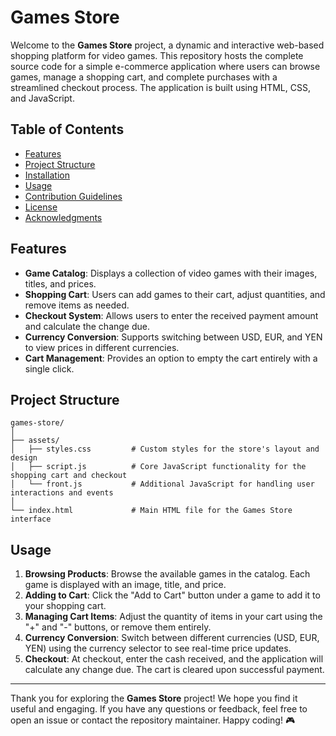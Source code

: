 # Games Store

Welcome to the **Games Store** project, a dynamic and interactive web-based shopping platform for video games. This repository hosts the complete source code for a simple e-commerce application where users can browse games, manage a shopping cart, and complete purchases with a streamlined checkout process. The application is built using HTML, CSS, and JavaScript.

## Table of Contents

- [Features](#features)
- [Project Structure](#project-structure)
- [Installation](#installation)
- [Usage](#usage)
- [Contribution Guidelines](#contribution-guidelines)
- [License](#license)
- [Acknowledgments](#acknowledgments)

## Features

- **Game Catalog**: Displays a collection of video games with their images, titles, and prices.
- **Shopping Cart**: Users can add games to their cart, adjust quantities, and remove items as needed.
- **Checkout System**: Allows users to enter the received payment amount and calculate the change due.
- **Currency Conversion**: Supports switching between USD, EUR, and YEN to view prices in different currencies.
- **Cart Management**: Provides an option to empty the cart entirely with a single click.

## Project Structure

```
games-store/
│
├── assets/
│   ├── styles.css         # Custom styles for the store's layout and design
│   ├── script.js          # Core JavaScript functionality for the shopping cart and checkout
│   └── front.js           # Additional JavaScript for handling user interactions and events
│
└── index.html             # Main HTML file for the Games Store interface
```

## Usage

1. **Browsing Products**: Browse the available games in the catalog. Each game is displayed with an image, title, and price.
2. **Adding to Cart**: Click the "Add to Cart" button under a game to add it to your shopping cart.
3. **Managing Cart Items**: Adjust the quantity of items in your cart using the "+" and "-" buttons, or remove them entirely.
4. **Currency Conversion**: Switch between different currencies (USD, EUR, YEN) using the currency selector to see real-time price updates.
5. **Checkout**: At checkout, enter the cash received, and the application will calculate any change due. The cart is cleared upon successful payment.

---

Thank you for exploring the **Games Store** project! We hope you find it useful and engaging. If you have any questions or feedback, feel free to open an issue or contact the repository maintainer. Happy coding! 🎮
